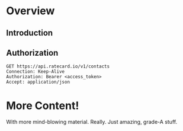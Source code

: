 # Overview

## Introduction
>

## Authorization

<!--
type: tab
title: Bearer Auth
-->

```http
GET https://api.ratecard.io/v1/contacts
Connection: Keep-Alive
Authorization: Bearer <access_token>
Accept: application/json
```

<!--
type: tab
title: API Key
-->

# More Content!

With more mind-blowing material. Really. Just amazing, grade-A stuff.

<!-- type: tab-end -->